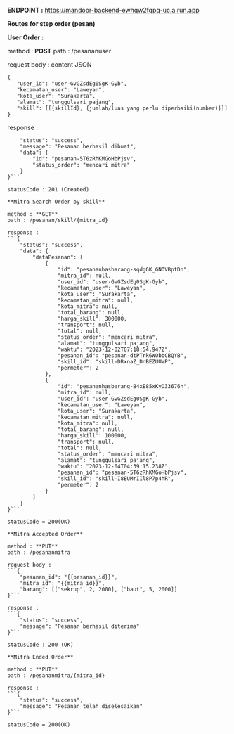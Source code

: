 **ENDPOINT :** https://mandoor-backend-ewhqw2fqpq-uc.a.run.app

**Routes for step order (pesan)**

**User Order :**

method : **POST**
path : /pesananuser

request body : content JSON
```
{
   "user_id": "user-GvGZsdEg0SgK-Gyb",
   "kecamatan_user": "Laweyan",
   "kota_user": "Surakarta",
   "alamat": "tunggulsari pajang",
   "skill": [[{skillId}, {jumlah/luas yang perlu diperbaiki(number)}]]
}
```

response :
```{
    "status": "success",
    "message": "Pesanan berhasil dibuat",
    "data": {
        "id": "pesanan-5T6zRhKMGoHbPjsv",
        "status_order": "mencari mitra"
    }
}```

statusCode : 201 (Created)

**Mitra Search Order by skill**

method : **GET**
path : /pesanan/skill/{mitra_id}

response :
```{
    "status": "success",
    "data": {
        "dataPesanan": [
            {
                "id": "pesananhasbarang-sqdgGK_GNOVBptDh",
                "mitra_id": null,
                "user_id": "user-GvGZsdEg0SgK-Gyb",
                "kecamatan_user": "Laweyan",
                "kota_user": "Surakarta",
                "kecamatan_mitra": null,
                "kota_mitra": null,
                "total_barang": null,
                "harga_skill": 300000,
                "transport": null,
                "total": null,
                "status_order": "mencari mitra",
                "alamat": "tunggulsari pajang",
                "waktu": "2023-12-02T07:18:54.947Z",
                "pesanan_id": "pesanan-dtPTrk6WObbCBQYB",
                "skill_id": "skill-DRxnaZ_DnBEZUUVP",
                "permeter": 2
            },
            {
                "id": "pesananhasbarang-B4xE85xKyD33676h",
                "mitra_id": null,
                "user_id": "user-GvGZsdEg0SgK-Gyb",
                "kecamatan_user": "Laweyan",
                "kota_user": "Surakarta",
                "kecamatan_mitra": null,
                "kota_mitra": null,
                "total_barang": null,
                "harga_skill": 100000,
                "transport": null,
                "total": null,
                "status_order": "mencari mitra",
                "alamat": "tunggulsari pajang",
                "waktu": "2023-12-04T04:39:15.238Z",
                "pesanan_id": "pesanan-5T6zRhKMGoHbPjsv",
                "skill_id": "skill-I8EUMrIIl8P7p4hR",
                "permeter": 2
            }
        ]
    }
}```

statusCode = 200(OK)

**Mitra Accepted Order**

method : **PUT**
path : /pesananmitra

request body : 
```{
    "pesanan_id": "{{pesanan_id}}",
    "mitra_id": "{{mitra_id}}",
    "barang": [["sekrup", 2, 2000], ["baut", 5, 2000]]
}```

response :
```{
    "status": "success",
    "message": "Pesanan berhasil diterima"
}```

statusCode : 200 (OK)

**Mitra Ended Order**

method : **PUT**
path : /pesananmitra/{mitra_id}

response : 
```{
    "status": "success",
    "message": "Pesanan telah diselesaikan"
}```

statusCode = 200(OK)